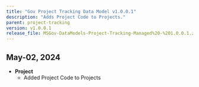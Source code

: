 ```yaml
---
title: "Gov Project Tracking Data Model v1.0.0.1"
description: "Adds Project Code to Projects."
parent: project-tracking
version: v1.0.0.1
release_file: MSGov-DataModels-Project-Tracking-Managed%20-%201.0.0.1.zip
---
```


## May-02, 2024

-   **Project**
    - Added Project Code to Projects
